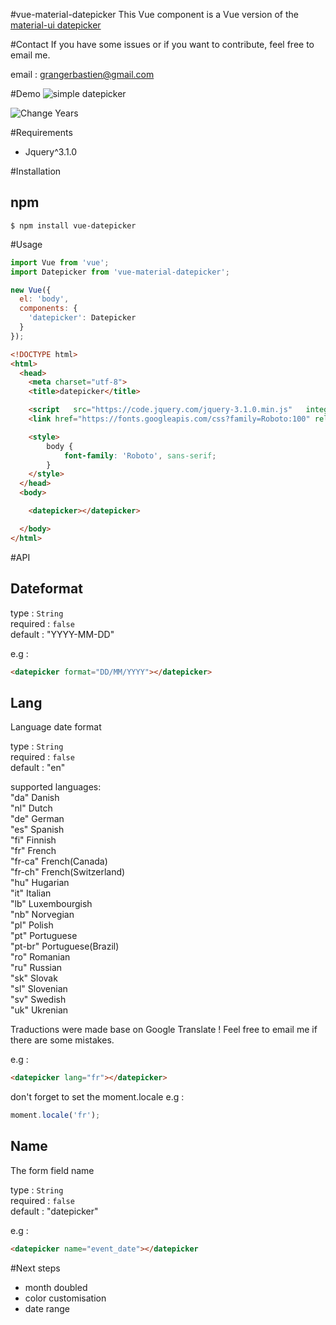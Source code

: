 #vue-material-datepicker
This Vue component is a Vue version of the [material-ui datepicker](http://www.material-ui.com/#/components/date-picker)

#Contact
If you have some issues or if you want to contribute, feel free to email me.

email : grangerbastien@gmail.com

#Demo
![simple datepicker](https://s3-eu-west-1.amazonaws.com/npm-images/vue-material-datepicker/simple-version.png)

![Change Years](https://s3-eu-west-1.amazonaws.com/npm-images/vue-material-datepicker/change-years.png)

#Requirements
- Jquery^3.1.0

#Installation

## npm

```shell
$ npm install vue-datepicker
```

#Usage

```javascript
import Vue from 'vue';
import Datepicker from 'vue-material-datepicker';

new Vue({
  el: 'body',
  components: {
    'datepicker': Datepicker
  }
});

```

```html
<!DOCTYPE html>
<html>
  <head>
    <meta charset="utf-8">
    <title>datepicker</title>

    <script   src="https://code.jquery.com/jquery-3.1.0.min.js"   integrity="sha256-cCueBR6CsyA4/9szpPfrX3s49M9vUU5BgtiJj06wt/s="   crossorigin="anonymous"></script>
    <link href="https://fonts.googleapis.com/css?family=Roboto:100" rel="stylesheet">

    <style>
    	body {
    		font-family: 'Roboto', sans-serif;
    	}
    </style>
  </head>
  <body>

    <datepicker></datepicker>

  </body>
</html>

```

#API
## Dateformat
type : `String`   
required : `false`   
default : "YYYY-MM-DD"   

e.g :   
```html
<datepicker format="DD/MM/YYYY"></datepicker>
```

## Lang
Language date format

type : `String`   
required : `false`   
default : "en"   

supported languages:   
"da" Danish   
"nl" Dutch   
"de" German   
"es" Spanish   
"fi" Finnish  
"fr" French   
"fr-ca" French(Canada)   
"fr-ch" French(Switzerland)   
"hu" Hugarian   
"it" Italian   
"lb" Luxembourgish   
"nb" Norvegian   
"pl" Polish   
"pt" Portuguese   
"pt-br" Portuguese(Brazil)   
"ro" Romanian   
"ru" Russian   
"sk" Slovak   
"sl" Slovenian   
"sv" Swedish   
"uk" Ukrenian   

Traductions were made base on Google Translate ! Feel free to email me if there are some mistakes. 

e.g :   
```html
<datepicker lang="fr"></datepicker>
```

don't forget to set the moment.locale
e.g :  
```javascript
moment.locale('fr');
```

## Name
The form field name

type : `String`   
required : `false`   
default : "datepicker"   

e.g :   
```html
<datepicker name="event_date"></datepicker
```


#Next steps
- month doubled
- color customisation
- date range


